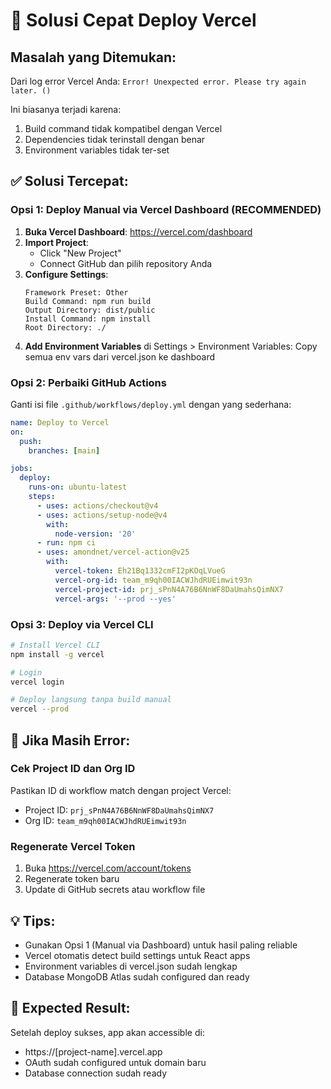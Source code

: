 # 🚀 Solusi Cepat Deploy Vercel

## Masalah yang Ditemukan:
Dari log error Vercel Anda: `Error! Unexpected error. Please try again later. ()`

Ini biasanya terjadi karena:
1. Build command tidak kompatibel dengan Vercel
2. Dependencies tidak terinstall dengan benar
3. Environment variables tidak ter-set

## ✅ Solusi Tercepat:

### Opsi 1: Deploy Manual via Vercel Dashboard (RECOMMENDED)

1. **Buka Vercel Dashboard**: https://vercel.com/dashboard
2. **Import Project**: 
   - Click "New Project"
   - Connect GitHub dan pilih repository Anda
3. **Configure Settings**:
   ```
   Framework Preset: Other
   Build Command: npm run build
   Output Directory: dist/public
   Install Command: npm install
   Root Directory: ./
   ```
4. **Add Environment Variables** di Settings > Environment Variables:
   Copy semua env vars dari vercel.json ke dashboard

### Opsi 2: Perbaiki GitHub Actions 

Ganti isi file `.github/workflows/deploy.yml` dengan yang sederhana:

```yaml
name: Deploy to Vercel
on:
  push:
    branches: [main]

jobs:
  deploy:
    runs-on: ubuntu-latest
    steps:
      - uses: actions/checkout@v4
      - uses: actions/setup-node@v4
        with:
          node-version: '20'
      - run: npm ci
      - uses: amondnet/vercel-action@v25
        with:
          vercel-token: Eh21Bq1332cmFI2pKOqLVueG
          vercel-org-id: team_m9qh00IACWJhdRUEimwit93n
          vercel-project-id: prj_sPnN4A76B6NnWF8DaUmahsQimNX7
          vercel-args: '--prod --yes'
```

### Opsi 3: Deploy via Vercel CLI

```bash
# Install Vercel CLI
npm install -g vercel

# Login
vercel login

# Deploy langsung tanpa build manual
vercel --prod
```

## 🔧 Jika Masih Error:

### Cek Project ID dan Org ID
Pastikan ID di workflow match dengan project Vercel:
- Project ID: `prj_sPnN4A76B6NnWF8DaUmahsQimNX7`
- Org ID: `team_m9qh00IACWJhdRUEimwit93n`

### Regenerate Vercel Token
1. Buka https://vercel.com/account/tokens
2. Regenerate token baru
3. Update di GitHub secrets atau workflow file

## 💡 Tips:
- Gunakan Opsi 1 (Manual via Dashboard) untuk hasil paling reliable
- Vercel otomatis detect build settings untuk React apps
- Environment variables di vercel.json sudah lengkap
- Database MongoDB Atlas sudah configured dan ready

## 🎯 Expected Result:
Setelah deploy sukses, app akan accessible di:
- https://[project-name].vercel.app
- OAuth sudah configured untuk domain baru
- Database connection sudah ready